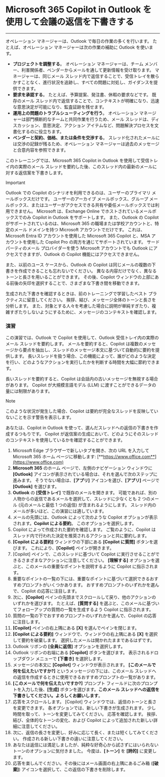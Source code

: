 # Microsoft 365 Copilot in Outlook を使用して会議の返信を下書きする
---
オペレーション マネージャーは、Outlook で毎日の作業の多くを行います。 たとえば、オペレーション マネージャーは次の作業の補助に Outlook を使います。

- **プロジェクトを調整する**。 オペレーション マネージャーは、チーム メンバー、利害関係者、ベンダーからメールを通して更新情報を受け取ります。 マネージャーは、同じメール スレッド内で返信することで、受信トレイを散らかすことなく、進行状況を追跡し、すべての問題に対処し、ガイダンスを提供できます。
- **要求を承認する**。 たとえば、予算提案、発注書、休暇の要求などです。 既存のメール スレッド内で返信することで、コンテキストが明確になり、迅速な意思決定が可能になり、監査証跡を残せます。
- **運用上の問題のトラブルシューティングを行う**。 オペレーション マネージャーは部門横断的なチームと共同作業を行うため、メール スレッドは、ディスカッション、意思決定、アクション アイテムなど、問題解決プロセスを文書化するのに役立ちます。
- **ベンダーと契約、価格、または条件を交渉する**。 スレッド化されたメールには交渉の記録が残るため、オペレーション マネージャーは過去のメッセージと合意内容を参照できます。

このトレーニングでは、Microsoft 365 Copilot in Outlook を使用して受信トレイ内の実際のメール スレッドを要約した後、このスレッド内の最新のメールに対する返信案を下書きします。

> [!IMPORTANT]
>  Outlook での Copilot のシナリオを利用できるのは、ユーザーのプライマリ メールボックスだけです。 ユーザーのアーカイブ メールボックス、グループ メールボックス、またはユーザーがアクセスできる共有や委任メールボックスでは利用できません。 Microsoft は、Exchange Online でホストされているメールボックスでのみ Copilot in Outlook をサポートします。 また、Outlook の Copilot がサポートされているのは、Microsoft 365 の職場または学校アカウントと、特定のメール ドメインを持つ Microsoft アカウントでだけです。 これは、Microsoft Entra ID アカウントを使用した Microsoft 365 Copilot と、MSA アカウントを使用した Copilot Pro の両方を通じてサポートされています。 サード パーティのメール プロバイダーを使う Microsoft アカウントでも Outlook にアクセスできますが、Outlook の Copilot 機能にはアクセスできません。

また、以前のユース ケースから、Outlook の Copilot は同じメールの複数の下書きを作成できることも忘れないでください。 異なる内容だけでなく、異なるトーンと長さを用いることができます。 その後、Copilot ウィンドウの上部にある前後の矢印を選択することで、さまざまな下書き間を移動できます。

生成された下書きを確認するときは、前のトレーニングで学習したベスト プラクティスに留意してください。 挨拶、結び、メッセージ全体のトーンと長さを分析します。 また、対象とする人々を考慮した場合に説明が単純すぎたり、複雑すぎたりしないようにするために、メッセージのコンテキストを確認します。

### 演習

この演習では、Outlook で Copilot を使用して、Outlook 受信トレイ内の実際のメール スレッドを要約します。 メールを要約すると、Copilot は複数のメッセージから要点を抽出し、スレッドのメッセージ本文に基づいて自動的に要約を提供します。 長いスレッドを扱う場合、この機能によって、誰がどのような決定を行い、どのようなアクションを実行したかを判断する時間を大幅に節約できます。

長いスレッドを要約すると、Copilot は会話内の古いメッセージを無視する場合があります。 Copilot が大規模言語モデル (LLM) に渡すことができるデータの量には制限があります。 

> [!NOTE]
> このような状況が発生した場合、Copilot は要約が完全なスレッドを反映していないことを示す警告を表示します。

あなたは、Copilot in Outlook を使って、選んだスレッドへの返信の下書きを作成するつもりです。 Copilot が返信案の生成において、どのようにそのスレッドのコンテキストを使用しているかを確認することができます。

1. Microsoft Edge ブラウザーで新しいタブを開き、次の URL を入力して Microsoft 365 ホーム ページに移動します: [**https://www.office.com**](https://www.office.com)
1. **Microsoft 365** のホーム ページで、左側のナビゲーション ウィンドウに **[Outlook]** アイコンが表示されている場合は、それを選んで次のステップに進みます。 そうでない場合は、**[アプリ]** アイコンを選び、**[アプリ]** ページで **[Outlook]** を選びます。
1. **Outlook** の **[受信トレイ]** で既存のメールを開きます。 可能であれば、別の人物からの返信であるメールを選択して、スレッドに少なくとも 2 つのメール (元のメールと最低 1 つの返信) が含まれるようにします。 スレッド内のメールが多いほど、この演習には適しています。
1. メールの先頭には、Outlook によって次のような Copilot オプションが表示されます。**Copilot による要約**。 このオプションを選択します。
1. Copilot によって作成された要約を確認します。 ご覧のように、Copilot はスレッド内で行われた決定を推奨されるアクションと共に要約します。
1. **[Copilot による要約]** ウィンドウの下部にある **[Copilot に質問]** ボタンを選びます。 これにより、**[Copilot]** ペインが開きます。
1. [Copilot] ペインで、このスレッドに基づいて Copilot に実行させることができるさまざまなアクションに注意してください。 **[理解する]** オプションを選ぶと、このメールの重要なポイントを説明するように Copilot に指示されます。 
1. 重要なポイントの一覧の下には、重要なポイントに基づいて選択できるおすすめプロンプトがいくつかあります。 おすすめプロンプトのいずれかを選んで、Copilot の応答に注目します。
1. 次に、**[Copilot]** ペインの先頭までスクロールして戻り、他のアクションのいずれかを選びます。 たとえば、**[質問する]** を選ぶと、このメールに基づいてフォローアップの質問の一覧を生成するよう Copilot に指示されます。 
1. 質問の一覧の下でおすすめプロンプトのいずれかを選んで、Copilot の応答に注目します。
1. **[Copilot]** ペインの右上隅にある **[X]** を選んでペインを閉じます。
1. **[Copilot による要約]** ウィンドウで、ウィンドウの右上隅にある **[X]** を選択して要約を破棄します。 選択したメールは開かれたままであるはずです。
1. Outlook リボンの **[全員に返信]** オプションを選択します。
1. Outlook リボンの右端にある **[Copilot]** ボタンを選びます。 表示されるドロップダウン メニューで **[下書き]** を選択します。
1. メッセージの本文に **[Copilot]** ウィンドウが表示されます。 **[このメールで何を伝えたいですか?]** というメッセージの下には、このメール スレッドへの返信を作成するときに使用できるおすすめプロンプトの一覧があります。
1. **[このメールで何を伝えたいですか?]** プロンプト フィールドに次のプロンプトを入力した後、**[生成]** ボタンを選びます。**このメール スレッドへの返信を下書きしてください。よろしくお願いします**。
1. 応答をスクロールします。 [Copilot] ウィンドウでは、返信のトーンと長さを変更できます。 各オプションでは、新しい下書きが生成されます。  少し時間を取って、トーンを変更してみてください。 応答を確認します。 挨拶、結び、全体的なトーンの変化、および Copilot によって追加された新しい詳細に注意してください。
1. 次に、返信の長さを変更し、好みに応じて長く、または短くしてみてください。 作成される新しい下書きの違いに注意してください。 
1. あなたは返信には満足しましたが、純粋な好奇心から試さずにはいられないトーンのオプションに気付きました。 今度は、**[トーン]** を **[詩的]** に変更します。
1. 応答を楽しんでください。その後にはメール画面の右上隅にあるごみ箱 (**[破棄]**) アイコンを選択して、この返信の下書きを削除します。
